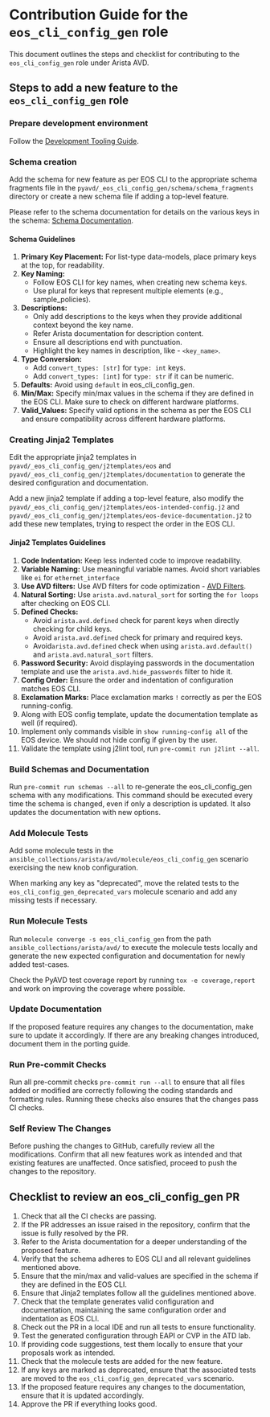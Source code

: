 <!--
  ~ Copyright (c) 2023-2024 Arista Networks, Inc.
  ~ Use of this source code is governed by the Apache License 2.0
  ~ that can be found in the LICENSE file.
  -->

# Contribution Guide for the `eos_cli_config_gen` role

This document outlines the steps and checklist for contributing to the `eos_cli_config_gen` role under Arista AVD.

## Steps to add a new feature to the `eos_cli_config_gen` role

### Prepare development environment

Follow the [Development Tooling Guide](https://avd.arista.com/5.0/docs/contribution/development-tooling.html).

### Schema creation

Add the schema for new feature as per EOS CLI to the appropriate schema fragments file in the `pyavd/_eos_cli_config_gen/schema/schema_fragments` directory or create a new schema file if adding a top-level feature.

Please refer to the schema documentation for details on the various keys in the schema: [Schema Documentation](https://avd.arista.com/5.0/docs/contribution/input-variable-validation.html#schema-details).

#### Schema Guidelines

1. **Primary Key Placement:** For list-type data-models, place primary keys at the top, for readability.
2. **Key Naming:**
    - Follow EOS CLI for key names, when creating new schema keys.
    - Use plural for keys that represent multiple elements (e.g., sample_policies).
3. **Descriptions:**
    - Only add descriptions to the keys when they provide additional context beyond the key name.
    - Refer Arista documentation for description content.
    - Ensure all descriptions end with punctuation.
    - Highlight the key names in description, like - `<key_name>`.
4. **Type Conversion:**
    - Add `convert_types: [str]` for `type: int` keys.
    - Add `convert_types: [int]` for `type: str` if it can be numeric.
5. **Defaults:** Avoid using `default` in eos_cli_config_gen.
6. **Min/Max:** Specify min/max values in the schema if they are defined in the EOS CLI. Make sure to check on different hardware platforms.
7. **Valid_Values:** Specify valid options in the schema as per the EOS CLI and ensure compatibility across different hardware platforms.

### Creating Jinja2 Templates

Edit the appropriate jinja2 templates in `pyavd/_eos_cli_config_gen/j2templates/eos` and `pyavd/_eos_cli_config_gen/j2templates/documentation` to generate the desired configuration and documentation.

Add a new jinja2 template if adding a top-level feature, also modify the `pyavd/_eos_cli_config_gen/j2templates/eos-intended-config.j2` and `pyavd/_eos_cli_config_gen/j2templates/eos-device-documentation.j2` to add these new templates, trying to respect the order in the EOS CLI.

#### Jinja2 Templates Guidelines

1. **Code Indentation:** Keep less indented code to improve readability.
2. **Variable Naming:** Use meaningful variable names. Avoid short variables like `ei` for `ethernet_interface`
3. **Use AVD filters:** Use AVD filters for code optimization - [AVD Filters](https://avd.arista.com/5.0/docs/plugins/Filter_plugins/add_md_toc.html).
4. **Natural Sorting:** Use `arista.avd.natural_sort` for sorting the `for loops` after checking on EOS CLI.
5. **Defined Checks:**
    - Avoid `arista.avd.defined` check for parent keys when directly checking for child keys.
    - Avoid `arista.avd.defined` check for primary and required keys.
    - Avoid`arista.avd.defined` check when using `arista.avd.default()` and `arista.avd.natural_sort` filters.
6. **Password Security:** Avoid displaying passwords in the documentation template and use the `arista.avd.hide_passwords` filter to hide it.
7. **Config Order:** Ensure the order and indentation of configuration matches EOS CLI.
8. **Exclamation Marks:** Place exclamation marks `!` correctly as per the EOS running-config.
9. Along with EOS config template, update the documentation template as well (if required).
10. Implement only commands visible in `show running-config all` of the EOS device. We should not hide config if given by the user.
11. Validate the template using j2lint tool, run `pre-commit run j2lint --all`.

### Build Schemas and Documentation

Run `pre-commit run schemas --all` to re-generate the eos_cli_config_gen schema with any modifications. This command should be executed every time the schema is changed, even if only a description is updated.
It also updates the documentation with new options.

### Add Molecule Tests

Add some molecule tests in the `ansible_collections/arista/avd/molecule/eos_cli_config_gen` scenario exercising the new knob configuration.

When marking any key as "deprecated", move the related tests to the `eos_cli_config_gen_deprecated_vars` molecule scenario and add any missing tests if necessary.

### Run Molecule Tests

Run `molecule converge -s eos_cli_config_gen` from the path `ansible_collections/arista/avd/` to execute the molecule tests locally and generate the new expected configuration and documentation for newly added test-cases.

Check the PyAVD test coverage report by running `tox -e coverage,report` and work on improving the coverage where possible.

### Update Documentation

If the proposed feature requires any changes to the documentation, make sure to update it accordingly.
If there are any breaking changes introduced, document them in the porting guide.

### Run Pre-commit Checks

Run all pre-commit checks `pre-commit run --all` to ensure that all files added or modified are correctly following the coding standards and formatting rules.
Running these checks also ensures that the changes pass CI checks.

### Self Review The Changes

Before pushing the changes to GitHub, carefully review all the modifications.
Confirm that all new features work as intended and that existing features are unaffected. Once satisfied, proceed to push the changes to the repository.

## Checklist to review an eos_cli_config_gen PR

1. Check that all the CI checks are passing.
2. If the PR addresses an issue raised in the repository, confirm that the issue is fully resolved by the PR.
3. Refer to the Arista documentation for a deeper understanding of the proposed feature.
4. Verify that the schema adheres to EOS CLI and all relevant guidelines mentioned above.
5. Ensure that the min/max and valid-values are specified in the schema if they are defined in the EOS CLI.
6. Ensure that Jinja2 templates follow all the guidelines mentioned above.
7. Check that the template generates valid configuration and documentation, maintaining the same configuration order and indentation as EOS CLI.
8. Check out the PR in a local IDE and run all tests to ensure functionality.
9. Test the generated configuration through EAPI or CVP in the ATD lab.
10. If providing code suggestions, test them locally to ensure that your proposals work as intended.
11. Check that the molecule tests are added for the new feature.
12. If any keys are marked as deprecated, ensure that the associated tests are moved to the `eos_cli_config_gen_deprecated_vars` scenario.
13. If the proposed feature requires any changes to the documentation, ensure that it is updated accordingly.
14. Approve the PR if everything looks good.
